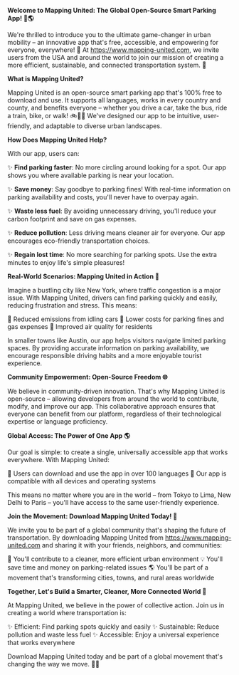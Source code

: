 **Welcome to Mapping United: The Global Open-Source Smart Parking App! 🚗🌎**

We're thrilled to introduce you to the ultimate game-changer in urban mobility – an innovative app that's free, accessible, and empowering for everyone, everywhere! 🌟 At https://www.mapping-united.com, we invite users from the USA and around the world to join our mission of creating a more efficient, sustainable, and connected transportation system. 🚀

**What is Mapping United?**

Mapping United is an open-source smart parking app that's 100% free to download and use. It supports all languages, works in every country and county, and benefits everyone – whether you drive a car, take the bus, ride a train, bike, or walk! 🚲🚌🚂 We've designed our app to be intuitive, user-friendly, and adaptable to diverse urban landscapes.

**How Does Mapping United Help?**

With our app, users can:

✨ **Find parking faster**: No more circling around looking for a spot. Our app shows you where available parking is near your location.

✨ **Save money**: Say goodbye to parking fines! With real-time information on parking availability and costs, you'll never have to overpay again.

✨ **Waste less fuel**: By avoiding unnecessary driving, you'll reduce your carbon footprint and save on gas expenses.

✨ **Reduce pollution**: Less driving means cleaner air for everyone. Our app encourages eco-friendly transportation choices.

✨ **Regain lost time**: No more searching for parking spots. Use the extra minutes to enjoy life's simple pleasures!

**Real-World Scenarios: Mapping United in Action 🌆**

Imagine a bustling city like New York, where traffic congestion is a major issue. With Mapping United, drivers can find parking quickly and easily, reducing frustration and stress. This means:

🚗 Reduced emissions from idling cars
💸 Lower costs for parking fines and gas expenses
👥 Improved air quality for residents

In smaller towns like Austin, our app helps visitors navigate limited parking spaces. By providing accurate information on parking availability, we encourage responsible driving habits and a more enjoyable tourist experience.

**Community Empowerment: Open-Source Freedom 🌐**

We believe in community-driven innovation. That's why Mapping United is open-source – allowing developers from around the world to contribute, modify, and improve our app. This collaborative approach ensures that everyone can benefit from our platform, regardless of their technological expertise or language proficiency.

**Global Access: The Power of One App 🌎**

Our goal is simple: to create a single, universally accessible app that works everywhere. With Mapping United:

🌟 Users can download and use the app in over 100 languages
🚀 Our app is compatible with all devices and operating systems

This means no matter where you are in the world – from Tokyo to Lima, New Delhi to Paris – you'll have access to the same user-friendly experience.

**Join the Movement: Download Mapping United Today! 📲**

We invite you to be part of a global community that's shaping the future of transportation. By downloading Mapping United from https://www.mapping-united.com and sharing it with your friends, neighbors, and communities:

🌟 You'll contribute to a cleaner, more efficient urban environment
💡 You'll save time and money on parking-related issues
🌎 You'll be part of a movement that's transforming cities, towns, and rural areas worldwide

**Together, Let's Build a Smarter, Cleaner, More Connected World 🌟**

At Mapping United, we believe in the power of collective action. Join us in creating a world where transportation is:

✨ Efficient: Find parking spots quickly and easily
✨ Sustainable: Reduce pollution and waste less fuel
✨ Accessible: Enjoy a universal experience that works everywhere

Download Mapping United today and be part of a global movement that's changing the way we move. 🌟🚀